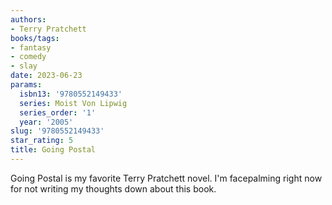 ```yaml
---
authors:
- Terry Pratchett
books/tags:
- fantasy
- comedy
- slay
date: 2023-06-23
params:
  isbn13: '9780552149433'
  series: Moist Von Lipwig
  series_order: '1'
  year: '2005'
slug: '9780552149433'
star_rating: 5
title: Going Postal
---
```


Going Postal is my favorite Terry Pratchett novel. I'm facepalming right now for not writing my thoughts down about this book.

<!--more-->